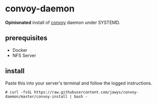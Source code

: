 # convoy-daemon

**Opinionated** install of [convoy](https://github.com/rancher/convoy) daemon under SYSTEMD.

## prerequisites

- Docker
- NFS Server

## install

Paste this into your server's terminal and follow the logged instructions.

```console
# curl -fsSL https://raw.githubusercontent.com/jawys/convoy-daemon/master/convoy-install | bash -
```
